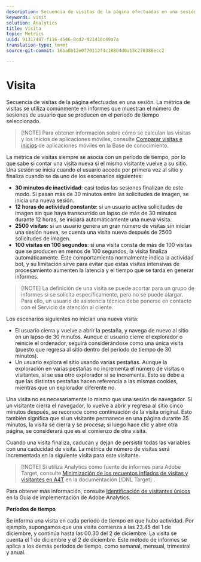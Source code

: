 ```yaml
---
description: Secuencia de visitas de la página efectuadas en una sesión. La métrica de visitas se utiliza comúnmente en informes que muestran el número de sesiones de usuario que se producen en el período de tiempo seleccionado.
keywords: visit
solution: Analytics
title: Visita
topic: Metrics
uuid: 91317487-f116-4546-8cd2-421418c49a7a
translation-type: tm+mt
source-git-commit: 16ba0b12e0f70112f4c10804d0a13c278388ecc2

---
```



# Visita

Secuencia de visitas de la página efectuadas en una sesión. La métrica de visitas se utiliza comúnmente en informes que muestran el número de sesiones de usuario que se producen en el período de tiempo seleccionado.

> [!NOTE] Para obtener información sobre cómo se calculan las visitas y los inicios de aplicaciones móviles, consulte [Comparar visitas e inicios](https://helpx.adobe.com/analytics/kb/compare-visits-and-mobile-app-launches.html) de aplicaciones móviles en la Base de conocimiento.

La métrica de visitas siempre se asocia con un período de tiempo, por lo que sabe si contar una visita nueva si el mismo visitante vuelve a su sitio. Una sesión se inicia cuando el usuario accede por primera vez al sitio y finaliza cuando se da uno de los escenarios siguientes:

* **30 minutos de inactividad**: casi todas las sesiones finalizan de este modo. Si pasan más de 30 minutos entre las solicitudes de imagen, se inicia una nueva sesión.
* **12 horas de actividad constante**: si un usuario activa solicitudes de imagen sin que haya transcurrido un lapso de más de 30 minutos durante 12 horas, se iniciará automáticamente una nueva visita.
* **2500 visitas**: si un usuario genera un gran número de visitas sin iniciar una sesión nueva, se cuenta una visita nueva después de 2500 solicitudes de imagen.
* **100 visitas en 100 segundos**: si una visita consta de más de 100 visitas que se producen en menos de 100 segundos, la visita finaliza automáticamente. Este comportamiento normalmente indica la actividad bot, y su limitación sirve para evitar que estas visitas intensivas de procesamiento aumenten la latencia y el tiempo que se tarda en generar informes.

> [!NOTE] La definición de una visita se puede acortar para un grupo de informes si se solicita específicamente, pero no se puede alargar. Para ello, un usuario de asistencia técnica debe ponerse en contacto con el Servicio de atención al cliente.

Los escenarios siguientes no inician una nueva visita:

* El usuario cierra y vuelve a abrir la pestaña, y navega de nuevo al sitio en un lapso de 30 minutos. Aunque el usuario cierre el explorador o reinicie el ordenador, seguirá considerándose como una única visita (puesto que regresa al sitio dentro del período de tiempo de 30 minutos).
* Un usuario explora el sitio usando varias pestañas. Aunque la exploración en varias pestañas no incrementa el número de visitas o visitantes, si se usa otro explorador sí se incrementa. Esto se debe a que las distintas pestañas hacen referencia a las mismas cookies, mientras que un explorador diferente no.

Una visita no es necesariamente lo mismo que una sesión de navegador. Si un visitante cierra el navegador, lo vuelve a abrir y regresa al sitio cinco minutos después, se reconoce como continuación de la visita original. Esto también significa que si un visitante permanece en una página durante 35 minutos, la visita se cierra y se procesa; si luego hace clic y abre otra página, se considerará que es el comienzo de otra visita.

Cuando una visita finaliza, caducan y dejan de persistir todas las variables con una caducidad de visita. La métrica de número de visitas será incrementada en la siguiente visita para este visitante.

> [!NOTE] Si utiliza Analytics como fuente de informes para Adobe Target, consulte [Minimización de los recuentos inflados de visitas y visitantes en A4T](https://marketing.adobe.com/resources/help/en_US/target/a4t/minimizing-inflated-visit-and-visitor-counts-a4t.html) en la documentación [!DNL Target] .

Para obtener más información, consulte [Identificación de visitantes únicos](https://marketing.adobe.com/resources/help/en_US/sc/implement/visid_overview.html) en la Guía de implementación de Adobe Analytics.

**Períodos de tiempo**

Se informa una visita en cada período de tiempo en que hubo actividad. Por ejemplo, supongamos que una visita comienza a las 23.45 del 1 de diciembre, y continúa hasta las 00.30 del 2 de diciembre. La visita se cuenta el 1 de diciembre y el 2 de diciembre. Este método de informes se aplica a los demás períodos de tiempo, como semanal, mensual, trimestral y anual.
